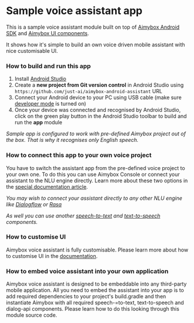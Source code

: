 # Sample voice assistant app

This is a sample voice assistant module built on top of [Aimybox Android SDK](https://github.com/just-ai/aimybox-android-sdk)
and [Aimybox UI components](https://github.com/just-ai/aimybox-android-assistant).

It shows how it's simple to build an own voice driven mobile assistant with nice customisable UI.

### How to build and run this app

1. Install [Android Studio](https://developer.android.com/studio/)
2. Create a **new project from Git version control** in Android Studio using `https://github.com/just-ai/aimybox-android-assistant` URL
3. Connect your Android device to your PC using USB cable (make sure [developer mode](https://developer.android.com/studio/debug/dev-options) is turned on)
4. Once your device was connected and recognised by Android Studio, click on the green play button in the Android Studio toolbar to build and run the **app** module

_Sample app is configured to work with pre-defined Aimybox project out of the box. That is why it recognises only English speech._

### How to connect this app to your own voice project

You have to switch the assistant app from the pre-defined voice project to your own one.
To do this you can use Aimybox Console or connect your assistant to the NLU engine directly.
Learn more about these two options in the [special documentation article](https://help.aimybox.com/en/article/voice-skills-overview-n49kfr/).

_You may wish to connect your assistant directly to any other NLU engine like [Dialogflow](https://github.com/just-ai/aimybox-android-sdk/tree/master/dialogflow-api) or [Rasa](https://github.com/just-ai/aimybox-android-sdk/tree/master/rasa-api)_

_As well you can use another [speech-to-text](https://help.aimybox.com/en/article/speech-to-text-components-1o8c1e5/) and [text-to-speech](https://help.aimybox.com/en/article/text-to-speech-components-btg1uk/) components._

### How to customise UI

Aimybox voice assistant is fully customisable.
Please learn more about how to customise UI in the [documentation](https://help.aimybox.com/en/article/android-ui-components-hvh9vw/).

### How to embed voice assistant into your own application

Aimybox voice assistant is designed to be embeddable into any third-party mobile application.
All you need to embed the assistant into your app is to add required dependencies to your project's build.gradle and then instantiate Aimybox with all required speech-=to-text, text-to-speech and dialog-api components.
Please learn how to do this looking through this module source code.